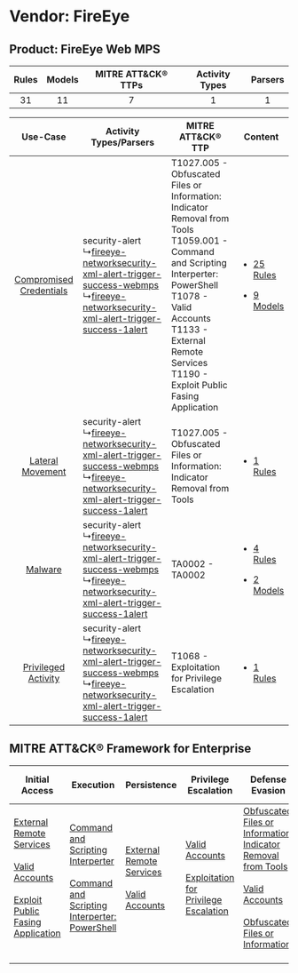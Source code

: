 Vendor: FireEye
===============
Product: FireEye Web MPS
------------------------
| Rules | Models | MITRE ATT&CK® TTPs | Activity Types | Parsers |
|:-----:|:------:|:------------------:|:--------------:|:-------:|
|  31   |   11   |         7          |       1        |    1    |

|    Use-Case    | Activity Types/Parsers    | MITRE ATT&CK® TTP    | Content    |
|:----:| ---- | ---- | ---- |
| [Compromised Credentials](../../../UseCases/uc_compromised_credentials.md) |  security-alert<br> ↳[fireeye-networksecurity-xml-alert-trigger-success-webmps](Ps/pC_fireeyenetworksecurityxmlalerttriggersuccesswebmps.md)<br> ↳[fireeye-networksecurity-xml-alert-trigger-success-1alert](Ps/pC_fireeyenetworksecurityxmlalerttriggersuccess1alert.md)<br> | T1027.005 - Obfuscated Files or Information: Indicator Removal from Tools<br>T1059.001 - Command and Scripting Interperter: PowerShell<br>T1078 - Valid Accounts<br>T1133 - External Remote Services<br>T1190 - Exploit Public Fasing Application<br> | [<ul><li>25 Rules</li></ul><ul><li>9 Models</li></ul>](RM/r_m_fireeye_fireeye_web_mps_Compromised_Credentials.md) |
|        [Lateral Movement](../../../UseCases/uc_lateral_movement.md)        |  security-alert<br> ↳[fireeye-networksecurity-xml-alert-trigger-success-webmps](Ps/pC_fireeyenetworksecurityxmlalerttriggersuccesswebmps.md)<br> ↳[fireeye-networksecurity-xml-alert-trigger-success-1alert](Ps/pC_fireeyenetworksecurityxmlalerttriggersuccess1alert.md)<br> | T1027.005 - Obfuscated Files or Information: Indicator Removal from Tools<br>    | [<ul><li>1 Rules</li></ul>](RM/r_m_fireeye_fireeye_web_mps_Lateral_Movement.md)    |
|    [Malware](../../../UseCases/uc_malware.md)    |  security-alert<br> ↳[fireeye-networksecurity-xml-alert-trigger-success-webmps](Ps/pC_fireeyenetworksecurityxmlalerttriggersuccesswebmps.md)<br> ↳[fireeye-networksecurity-xml-alert-trigger-success-1alert](Ps/pC_fireeyenetworksecurityxmlalerttriggersuccess1alert.md)<br> | TA0002 - TA0002<br>    | [<ul><li>4 Rules</li></ul><ul><li>2 Models</li></ul>](RM/r_m_fireeye_fireeye_web_mps_Malware.md)    |
|     [Privileged Activity](../../../UseCases/uc_privileged_activity.md)     |  security-alert<br> ↳[fireeye-networksecurity-xml-alert-trigger-success-webmps](Ps/pC_fireeyenetworksecurityxmlalerttriggersuccesswebmps.md)<br> ↳[fireeye-networksecurity-xml-alert-trigger-success-1alert](Ps/pC_fireeyenetworksecurityxmlalerttriggersuccess1alert.md)<br> | T1068 - Exploitation for Privilege Escalation<br>    | [<ul><li>1 Rules</li></ul>](RM/r_m_fireeye_fireeye_web_mps_Privileged_Activity.md)    |

MITRE ATT&CK® Framework for Enterprise
--------------------------------------
| Initial Access                                                                                                                                                                                                                         | Execution                                                                                                                                                                                    | Persistence                                                                                                                                      | Privilege Escalation                                                                                                                                          | Defense Evasion                                                                                                                                                                                                                                                               | Credential Access | Discovery | Lateral Movement | Collection | Command and Control | Exfiltration | Impact |
| -------------------------------------------------------------------------------------------------------------------------------------------------------------------------------------------------------------------------------------- | -------------------------------------------------------------------------------------------------------------------------------------------------------------------------------------------- | ------------------------------------------------------------------------------------------------------------------------------------------------ | ------------------------------------------------------------------------------------------------------------------------------------------------------------- | ----------------------------------------------------------------------------------------------------------------------------------------------------------------------------------------------------------------------------------------------------------------------------- | ----------------- | --------- | ---------------- | ---------- | ------------------- | ------------ | ------ |
| [External Remote Services](https://attack.mitre.org/techniques/T1133)<br><br>[Valid Accounts](https://attack.mitre.org/techniques/T1078)<br><br>[Exploit Public Fasing Application](https://attack.mitre.org/techniques/T1190)<br><br> | [Command and Scripting Interperter](https://attack.mitre.org/techniques/T1059)<br><br>[Command and Scripting Interperter: PowerShell](https://attack.mitre.org/techniques/T1059/001)<br><br> | [External Remote Services](https://attack.mitre.org/techniques/T1133)<br><br>[Valid Accounts](https://attack.mitre.org/techniques/T1078)<br><br> | [Valid Accounts](https://attack.mitre.org/techniques/T1078)<br><br>[Exploitation for Privilege Escalation](https://attack.mitre.org/techniques/T1068)<br><br> | [Obfuscated Files or Information: Indicator Removal from Tools](https://attack.mitre.org/techniques/T1027/005)<br><br>[Valid Accounts](https://attack.mitre.org/techniques/T1078)<br><br>[Obfuscated Files or Information](https://attack.mitre.org/techniques/T1027)<br><br> |                   |           |                  |            |                     |              |        |